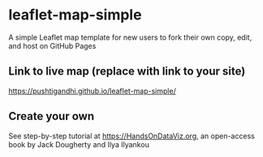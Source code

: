 # leaflet-map-simple
A simple Leaflet map template for new users to fork their own copy, edit, and host on GitHub Pages

## Link to live map (replace with link to your site)
https://pushtigandhi.github.io/leaflet-map-simple/

## Create your own
See step-by-step tutorial at https://HandsOnDataViz.org, an open-access book by Jack Dougherty and Ilya Ilyankou
